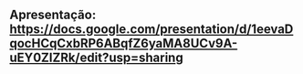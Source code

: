 ## Apresentação: https://docs.google.com/presentation/d/1eevaDqocHCqCxbRP6ABqfZ6yaMA8UCv9A-uEY0ZIZRk/edit?usp=sharing
